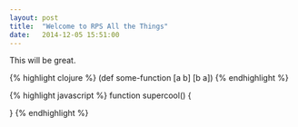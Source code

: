 ```yaml
---
layout: post
title:  "Welcome to RPS All the Things"
date:   2014-12-05 15:51:00
---
```


This will be great.

{% highlight clojure %}
(def some-function [a b] [b a])
{% endhighlight %}

{% highlight javascript %}
function supercool() {

}
{% endhighlight %}
